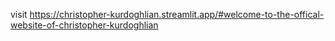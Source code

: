 visit https://christopher-kurdoghlian.streamlit.app/#welcome-to-the-offical-website-of-christopher-kurdoghlian
